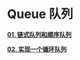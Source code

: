 # Queue 队列

[**01. 链式队列和顺序队列**](https://github.com/luvsunlight/algorithm/tree/master/%E9%98%9F%E5%88%97/queues.md)

[**02. 实现一个循环队列**](https://github.com/luvsunlight/algorithm/tree/master/%E9%98%9F%E5%88%97/queueCycle.md)